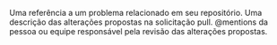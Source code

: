 Uma referência a um problema relacionado em seu repositório.
Uma descrição das alterações propostas na solicitação pull.
@mentions da pessoa ou equipe responsável pela revisão das alterações propostas.
